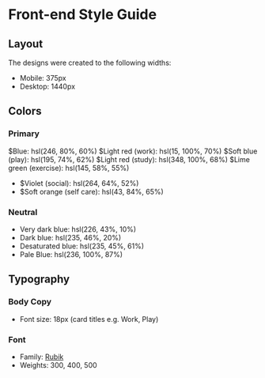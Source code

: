 # Front-end Style Guide

## Layout

The designs were created to the following widths:

- Mobile: 375px
- Desktop: 1440px

## Colors

### Primary

$Blue: hsl(246, 80%, 60%)
$Light red (work): hsl(15, 100%, 70%)
$Soft blue (play): hsl(195, 74%, 62%)
$Light red (study): hsl(348, 100%, 68%)
$Lime green (exercise): hsl(145, 58%, 55%)
- $Violet (social): hsl(264, 64%, 52%)
- $Soft orange (self care): hsl(43, 84%, 65%)

### Neutral

- Very dark blue: hsl(226, 43%, 10%)
- Dark blue: hsl(235, 46%, 20%)
- Desaturated blue: hsl(235, 45%, 61%)
- Pale Blue: hsl(236, 100%, 87%)

## Typography

### Body Copy

- Font size: 18px (card titles e.g. Work, Play)

### Font

- Family: [Rubik](https://fonts.google.com/specimen/Rubik)
- Weights: 300, 400, 500
